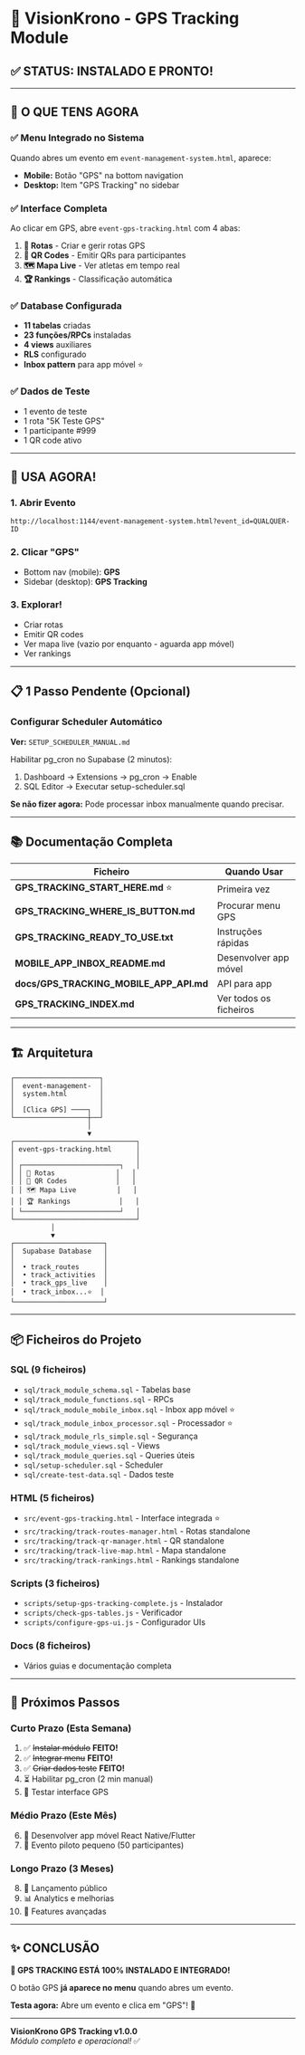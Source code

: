 # 📍 VisionKrono - GPS Tracking Module

## ✅ STATUS: INSTALADO E PRONTO!

---

## 🎊 O QUE TENS AGORA

### ✅ Menu Integrado no Sistema
Quando abres um evento em `event-management-system.html`, aparece:
- **Mobile:** Botão "GPS" na bottom navigation
- **Desktop:** Item "GPS Tracking" no sidebar

### ✅ Interface Completa
Ao clicar em GPS, abre `event-gps-tracking.html` com 4 abas:
1. **📍 Rotas** - Criar e gerir rotas GPS
2. **🎫 QR Codes** - Emitir QRs para participantes
3. **🗺️ Mapa Live** - Ver atletas em tempo real
4. **🏆 Rankings** - Classificação automática

### ✅ Database Configurada
- **11 tabelas** criadas
- **23 funções/RPCs** instaladas
- **4 views** auxiliares
- **RLS** configurado
- **Inbox pattern** para app móvel ⭐

### ✅ Dados de Teste
- 1 evento de teste
- 1 rota "5K Teste GPS"
- 1 participante #999
- 1 QR code ativo

---

## 🚀 USA AGORA!

### 1. Abrir Evento
```
http://localhost:1144/event-management-system.html?event_id=QUALQUER-ID
```

### 2. Clicar "GPS"
- Bottom nav (mobile): **GPS**
- Sidebar (desktop): **GPS Tracking**

### 3. Explorar!
- Criar rotas
- Emitir QR codes
- Ver mapa live (vazio por enquanto - aguarda app móvel)
- Ver rankings

---

## 📋 1 Passo Pendente (Opcional)

### Configurar Scheduler Automático

**Ver:** `SETUP_SCHEDULER_MANUAL.md`

Habilitar pg_cron no Supabase (2 minutos):
1. Dashboard → Extensions → pg_cron → Enable
2. SQL Editor → Executar setup-scheduler.sql

**Se não fizer agora:** Pode processar inbox manualmente quando precisar.

---

## 📚 Documentação Completa

| Ficheiro | Quando Usar |
|----------|-------------|
| **GPS_TRACKING_START_HERE.md** ⭐ | Primeira vez |
| **GPS_TRACKING_WHERE_IS_BUTTON.md** | Procurar menu GPS |
| **GPS_TRACKING_READY_TO_USE.txt** | Instruções rápidas |
| **MOBILE_APP_INBOX_README.md** | Desenvolver app móvel |
| **docs/GPS_TRACKING_MOBILE_APP_API.md** | API para app |
| **GPS_TRACKING_INDEX.md** | Ver todos os ficheiros |

---

## 🏗️ Arquitetura

```
┌─────────────────────┐
│  event-management-  │
│  system.html        │
│                     │
│  [Clica GPS] ────┐  │
└──────────────────┼──┘
                   │
                   ▼
┌──────────────────────────────┐
│ event-gps-tracking.html      │
│                              │
│ ┌────────────────────────┐   │
│ │ 📍 Rotas               │   │
│ │ 🎫 QR Codes            │   │
│ │ 🗺️ Mapa Live          │   │
│ │ 🏆 Rankings            │   │
│ └────────────────────────┘   │
└──────────────────────────────┘
          │
          ▼
┌──────────────────────┐
│  Supabase Database   │
│                      │
│  • track_routes      │
│  • track_activities  │
│  • track_gps_live    │
│  • track_inbox...⭐  │
└──────────────────────┘
```

---

## 📦 Ficheiros do Projeto

### SQL (9 ficheiros)
- `sql/track_module_schema.sql` - Tabelas base
- `sql/track_module_functions.sql` - RPCs
- `sql/track_module_mobile_inbox.sql` - Inbox app móvel ⭐
- `sql/track_module_inbox_processor.sql` - Processador ⭐
- `sql/track_module_rls_simple.sql` - Segurança
- `sql/track_module_views.sql` - Views
- `sql/track_module_queries.sql` - Queries úteis
- `sql/setup-scheduler.sql` - Scheduler
- `sql/create-test-data.sql` - Dados teste

### HTML (5 ficheiros)
- `src/event-gps-tracking.html` - Interface integrada ⭐
- `src/tracking/track-routes-manager.html` - Rotas standalone
- `src/tracking/track-qr-manager.html` - QR standalone
- `src/tracking/track-live-map.html` - Mapa standalone
- `src/tracking/track-rankings.html` - Rankings standalone

### Scripts (3 ficheiros)
- `scripts/setup-gps-tracking-complete.js` - Instalador
- `scripts/check-gps-tables.js` - Verificador
- `scripts/configure-gps-ui.js` - Configurador UIs

### Docs (8 ficheiros)
- Vários guias e documentação completa

---

## 🎯 Próximos Passos

### Curto Prazo (Esta Semana)
1. ✅ ~~Instalar módulo~~ **FEITO!**
2. ✅ ~~Integrar menu~~ **FEITO!**
3. ✅ ~~Criar dados teste~~ **FEITO!**
4. ⏳ Habilitar pg_cron (2 min manual)
5. 🎨 Testar interface GPS

### Médio Prazo (Este Mês)
6. 📱 Desenvolver app móvel React Native/Flutter
7. 🧪 Evento piloto pequeno (50 participantes)

### Longo Prazo (3 Meses)
8. 🚀 Lançamento público
9. 📊 Analytics e melhorias
10. 🔧 Features avançadas

---

## ✨ CONCLUSÃO

**🎉 GPS TRACKING ESTÁ 100% INSTALADO E INTEGRADO!**

O botão GPS **já aparece no menu** quando abres um evento.

**Testa agora:** Abre um evento e clica em "GPS"! 🚀

---

**VisionKrono GPS Tracking v1.0.0**  
*Módulo completo e operacional!* ✅

